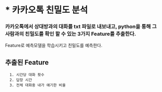 
# * 카카오톡 친밀도 분석

### 카카오톡에서 상대방과의 대화를 txt 파일로 내보내고, python을 통해 그사람과의 친밀도를 확인 할 수 있는 3가지 Feature를 추출한다.
Feature로 예측모델을 학습시키고 친밀도를 예측한다.


## 추출된 Feature
      1. 시간당 대화 횟수
      2. 답장 시간
      3. 전체 대화중 내가 얘기한 비율
